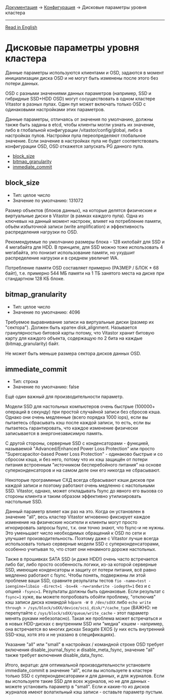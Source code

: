 [Документация](../../README-ru.md#документация) → [Конфигурация](../config.ru.md) → Дисковые параметры уровня кластера

-----

[Read in English](layout-cluster.en.md)

# Дисковые параметры уровня кластера

Данные параметры используются клиентами и OSD, задаются в момент инициализации
диска OSD и не могут быть изменены после этого без потери данных.

OSD с разными значениями данных параметров (например, SSD и гибридные SSD+HDD
OSD) могут сосуществовать в одном кластере Vitastor в разных пулах. Один пул
может включать только OSD с одинаковыми настройками этих параметров.

Данные параметры, отличаясь от значения по умолчанию, должны также быть заданы
в etcd, чтобы клиенты могли узнать их значение, либо в глобальной конфигурации
/vitastor/config/global, либо в настройках пулов. Настройки пула переопределяют
глобальное значение. Если значение в настройках пула не будет соответствовать
конфигурации OSD, OSD откажется запускать PG данного пула.

- [block_size](#block_size)
- [bitmap_granularity](#bitmap_granularity)
- [immediate_commit](#immediate_commit)

## block_size

- Тип: целое число
- Значение по умолчанию: 131072

Размер объектов (блоков данных), на которые делятся физические и виртуальные
диски в Vitastor (в рамках каждого пула). Одна из ключевых на данный момент
настроек, влияет на потребление памяти, объём избыточной записи (write
amplification) и эффективность распределения нагрузки по OSD.

Рекомендуемые по умолчанию размеры блока - 128 килобайт для SSD и 4
мегабайта для HDD. В принципе, для SSD можно тоже использовать 4 мегабайта,
это понизит использование памяти, но ухудшит распределение нагрузки и в
среднем увеличит WA.

Потребление памяти OSD составляет примерно (РАЗМЕР / БЛОК * 68 байт),
т.е. примерно 544 МБ памяти на 1 ТБ занятого места на диске при
стандартном 128 КБ блоке.

## bitmap_granularity

- Тип: целое число
- Значение по умолчанию: 4096

Требуемое выравнивание записи на виртуальные диски (размер их "сектора").
Должен быть кратен disk_alignment. Называется гранулярностью битовой карты
потому, что Vitastor хранит битовую карту для каждого объекта, содержащую
по 2 бита на каждые (bitmap_granularity) байт.

Не может быть меньше размера сектора дисков данных OSD.

## immediate_commit

- Тип: строка
- Значение по умолчанию: false

Ещё один важный для производительности параметр.

Модели SSD для настольных компьютеров очень быстрые (100000+ операций в
секунду) при простой случайной записи без сбросов кэша. Однако они очень
медленные (всего порядка 1000 iops), если вы пытаетесь сбрасывать кэш после
каждой записи, то есть, если вы пытаетесь гарантировать, что каждое
изменение физически записывается в энергонезависимую память.

С другой стороны, серверные SSD с конденсаторами - функцией, называемой
"Advanced/Enhanced Power Loss Protection" или просто "Supercapacitor-based
Power Loss Protection" - одинаково быстрые и со сбросом кэша, и без
него, потому что их кэш защищён от потери питания встроенным "источником
бесперебойного питания" на основе суперконденсаторов и на самом деле они
его никогда не сбрасывают.

Некоторые программные СХД всегда сбрасывают кэши дисков при каждой записи
и поэтому работают очень медленно с настольными SSD. Vitastor, однако, может
откладывать fsync до явного его вызова со стороны клиента и таким образом
эффективно утилизировать настольные SSD.

Данный параметр влияет как раз на это. Когда он установлен в значение "all",
весь кластер Vitastor мгновенно фиксирует каждое изменение на физические
носители и клиенты могут просто игнорировать запросы fsync, т.к. они точно
знают, что fsync-и не нужны. Это уменьшает число необходимых обращений к OSD
по сети и улучшает производительность. Поэтому даже с Vitastor лучше всегда
использовать только серверные модели SSD с суперконденсаторами, особенно
учитывая то, что стоят они ненамного дороже настольных.

Также в прошивках SATA SSD (и даже HDD!) очень часто встречается либо баг,
либо просто особенность логики, из-за которой серверные SSD, имеющие
конденсаторы и защиту от потери питания, всё равно медленно работают с
fsync. Чтобы понять, подвержены ли этой проблеме ваши SSD, сравните
результаты тестов `fio -name=test -ioengine=libaio -direct=1 -bs=4k
-rw=randwrite -iodepth=1` без и с опцией `-fsync=1`. Результаты должны
быть одинаковые. Если результат с `fsync=1` хуже, вы можете попробовать
обойти проблему, "отключив" кэш записи диска командой `hdparm -W 0 /dev/sdXX`
либо `echo write through > /sys/block/sdXX/device/scsi_disk/*/cache_type`
(ВАЖНО: не перепутайте с `/sys/block/sdXX/queue/write_cache` - этот параметр
менять руками небезопасно). Такая же проблема может встречаться и в новых
HDD-дисках с внутренним SSD или "медиа" кэшем - например, она встречается во
многих дисках Seagate EXOS (у них есть внутренний SSD-кэш, хотя это и не
указано в спецификациях).

Указание "all" или "small" в настройках / командной строке OSD требует
включения disable_journal_fsync и disable_meta_fsync, значение "all" также
требует включения disable_data_fsync.

Итого, вкратце: для оптимальной производительности установите
immediate_commit в значение "all", если вы используете в кластере только SSD
с суперконденсаторами и для данных, и для журналов. Если вы используете
такие SSD для всех журналов, но не для данных - можете установить параметр
в "small". Если и какие-то из дисков журналов имеют волатильный кэш записи -
оставьте параметр пустым.
